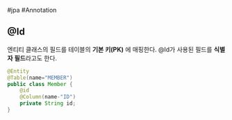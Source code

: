 #jpa #Annotation 

## @Id
엔티티 클래스의 필드를 테이블의 **기본 키(PK)** 에 매핑한다. @Id가 사용된 필드를 **식별자 필드**라고도 한다.

```java
@Entity
@Table(name="MEMBER")
public class Member {
	@id
	@Column(name-"ID")
	private String id;
}
```